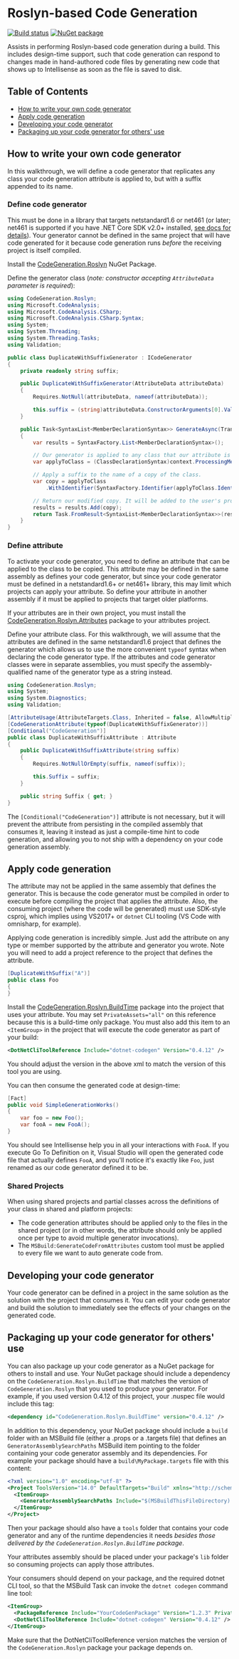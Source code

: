 # Roslyn-based Code Generation

[![Build status](https://ci.appveyor.com/api/projects/status/y81yha5rm3wvlycv/branch/master?svg=true)](https://ci.appveyor.com/project/AArnott/codegeneration-roslyn/branch/master)
[![NuGet package](https://img.shields.io/nuget/v/CodeGeneration.Roslyn.svg)][NuPkg]

Assists in performing Roslyn-based code generation during a build.
This includes design-time support, such that code generation can respond to
changes made in hand-authored code files by generating new code that shows
up to Intellisense as soon as the file is saved to disk.

## Table of Contents

* [How to write your own code generator][]
* [Apply code generation][]
* [Developing your code generator][]
* [Packaging up your code generator for others' use][]

## How to write your own code generator
[How to write your own code generator]: #how-to-write-your-own-code-generator

In this walkthrough, we will define a code generator that replicates any class
your code generation attribute is applied to, but with a suffix appended to its name.

### Define code generator
[Define code generator]: #define-code-generator

This must be done in a library that targets netstandard1.6 or net461 (or later;
net461 is supported if you have .NET Core SDK v2.0+ installed, [see docs for details][netstandard-table]).
Your generator cannot be defined in the same project that will have code generated
for it because code generation runs *before* the receiving project is itself compiled.

Install the [CodeGeneration.Roslyn][NuPkg] NuGet Package.

Define the generator class (*note: constructor accepting `AttributeData` parameter is required*):

```csharp
using CodeGeneration.Roslyn;
using Microsoft.CodeAnalysis;
using Microsoft.CodeAnalysis.CSharp;
using Microsoft.CodeAnalysis.CSharp.Syntax;
using System;
using System.Threading;
using System.Threading.Tasks;
using Validation;

public class DuplicateWithSuffixGenerator : ICodeGenerator
{
    private readonly string suffix;

    public DuplicateWithSuffixGenerator(AttributeData attributeData)
    {
        Requires.NotNull(attributeData, nameof(attributeData));

        this.suffix = (string)attributeData.ConstructorArguments[0].Value;
    }

    public Task<SyntaxList<MemberDeclarationSyntax>> GenerateAsync(TransformationContext context, IProgress<Diagnostic> progress, CancellationToken cancellationToken)
    {
        var results = SyntaxFactory.List<MemberDeclarationSyntax>();

        // Our generator is applied to any class that our attribute is applied to.
        var applyToClass = (ClassDeclarationSyntax)context.ProcessingMember;

        // Apply a suffix to the name of a copy of the class.
        var copy = applyToClass
            .WithIdentifier(SyntaxFactory.Identifier(applyToClass.Identifier.ValueText + this.suffix));

        // Return our modified copy. It will be added to the user's project for compilation.
        results = results.Add(copy);
        return Task.FromResult<SyntaxList<MemberDeclarationSyntax>>(results);
    }
}
```

### Define attribute

To activate your code generator, you need to define an attribute that can be
applied to the class to be copied. This attribute may be defined in the same
assembly as defines your code generator, but since your code generator must
be defined in a netstandard1.6+ or net461+ library, this may limit which projects
can apply your attribute. So define your attribute in another assembly if
it must be applied to projects that target older platforms.

If your attributes are in their own project, you must install the
[CodeGeneration.Roslyn.Attributes][AttrNuPkg] package to your attributes project.

Define your attribute class.
For this walkthrough, we will assume that the attributes are defined in the same
netstandard1.6 project that defines the generator which allows us to use the more
convenient `typeof` syntax when declaring the code generator type.
If the attributes and code generator classes were in separate assemblies, you must
specify the assembly-qualified name of the generator type as a string instead.

```csharp
using CodeGeneration.Roslyn;
using System;
using System.Diagnostics;
using Validation;

[AttributeUsage(AttributeTargets.Class, Inherited = false, AllowMultiple = true)]
[CodeGenerationAttribute(typeof(DuplicateWithSuffixGenerator))]
[Conditional("CodeGeneration")]
public class DuplicateWithSuffixAttribute : Attribute
{
    public DuplicateWithSuffixAttribute(string suffix)
    {
        Requires.NotNullOrEmpty(suffix, nameof(suffix));

        this.Suffix = suffix;
    }

    public string Suffix { get; }
}
```

The `[Conditional("CodeGeneration")]` attribute is not necessary, but it will prevent
the attribute from persisting in the compiled assembly that consumes it, leaving it
instead as just a compile-time hint to code generation, and allowing you to not ship
with a dependency on your code generation assembly.

## Apply code generation
[Apply code generation]: #apply-code-generation

The attribute may not be applied in the same assembly that defines the generator.
This is because the code generator must be compiled in order to execute before compiling
the project that applies the attribute. Also, the consuming project (where the code
will be generated) must use SDK-style csproj, which implies using VS2017+ or `dotnet`
CLI tooling (VS Code with omnisharp, for example).

Applying code generation is incredibly simple. Just add the attribute on any type
or member supported by the attribute and generator you wrote. Note you will need to
add a project reference to the project that defines the attribute.

```csharp
[DuplicateWithSuffix("A")]
public class Foo
{
}
```

Install the [CodeGeneration.Roslyn.BuildTime][BuildTimeNuPkg] package into the
project that uses your attribute. You may set `PrivateAssets="all"` on this reference
because this is a build-time only package. You must also add this item to an `<ItemGroup>` in the project
that will execute the code generator as part of your build:

```xml
<DotNetCliToolReference Include="dotnet-codegen" Version="0.4.12" />
```

You should adjust the version in the above xml to match the version of this tool you are using.

You can then consume the generated code at design-time:

```csharp
[Fact]
public void SimpleGenerationWorks()
{
    var foo = new Foo();
    var fooA = new FooA();
}
```

You should see Intellisense help you in all your interactions with `FooA`.
If you execute Go To Definition on it, Visual Studio will open the generated code file
that actually defines `FooA`, and you'll notice it's exactly like `Foo`, just renamed
as our code generator defined it to be.

### Shared Projects

When using shared projects and partial classes across the definitions of your class in shared and platform projects:

* The code generation attributes should be applied only to the files in the shared project
  (or in other words, the attribute should only be applied once per type to avoid multiple generator invocations).
* The `MSBuild:GenerateCodeFromAttributes` custom tool must be applied to every file we want to auto generate code from.

## Developing your code generator
[Developing your code generator]: #developing-your-code-generator

Your code generator can be defined in a project in the same solution as the solution with
the project that consumes it. You can edit your code generator and build the solution
to immediately see the effects of your changes on the generated code.

## Packaging up your code generator for others' use
[Packaging up your code generator for others' use]: #packaging-up-your-code-generator-for-others-use

You can also package up your code generator as a NuGet package for others to install
and use. Your NuGet package should include a dependency on the `CodeGeneration.Roslyn.BuildTime`
that matches the version of `CodeGeneration.Roslyn` that you used to produce your generator.
For example, if you used version 0.4.12 of this project, your .nuspec file would include this tag:

```xml
<dependency id="CodeGeneration.Roslyn.BuildTime" version="0.4.12" />
```

In addition to this dependency, your NuGet package should include a `build` folder with an
MSBuild file (either a .props or a .targets file) that defines an `GeneratorAssemblySearchPaths`
MSBuild item pointing to the folder containing your code generator assembly and its dependencies.
For example your package should have a `build\MyPackage.targets` file with this content:

```xml
<?xml version="1.0" encoding="utf-8" ?>
<Project ToolsVersion="14.0" DefaultTargets="Build" xmlns="http://schemas.microsoft.com/developer/msbuild/2003">
  <ItemGroup>
    <GeneratorAssemblySearchPaths Include="$(MSBuildThisFileDirectory)..\tools" />
  </ItemGroup>
</Project>
```

Then your package should also have a `tools` folder that contains your code generator and any of the runtime
dependencies it needs *besides those delivered by the `CodeGeneration.Roslyn.BuildTime` package*.

Your attributes assembly should be placed under your package's `lib` folder so consuming projects
can apply those attributes.

Your consumers should depend on your package, and the required dotnet CLI tool,
so that the MSBuild Task can invoke the `dotnet codegen` command line tool:

```xml
<ItemGroup>
  <PackageReference Include="YourCodeGenPackage" Version="1.2.3" PrivateAssets="all" />
  <DotNetCliToolReference Include="dotnet-codegen" Version="0.4.12" />
</ItemGroup>
```

Make sure that the DotNetCliToolReference version matches the version of the
`CodeGeneration.Roslyn` package your package depends on.

[NuPkg]: https://nuget.org/packages/CodeGeneration.Roslyn
[BuildTimeNuPkg]: https://nuget.org/packages/CodeGeneration.Roslyn.BuildTime
[AttrNuPkg]: https://nuget.org/packages/CodeGeneration.Roslyn.Attributes
[netstandard-table]: https://docs.microsoft.com/dotnet/standard/net-standard#net-implementation-support
